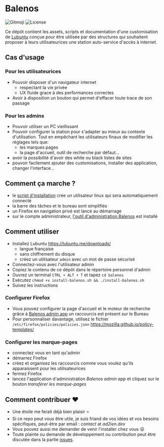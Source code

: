 # Balenos

![Gitmoji](https://img.shields.io/badge/gitmoji-%20%F0%9F%98%9C%20%F0%9F%98%8D-FFDD67.svg)
![License](https://img.shields.io/badge/license-GNU-blue.svg?logo=GNU)

Ce dépôt contient les assets, scripts et documentation d'une customisation de [Lubuntu](https://lubuntu.me/) conçue pour être utilisée par des structures qui souhaitent proposer à leurs utilisateurices une station auto-service d'accès à internet.

## Cas d'usage

### Pour les utilisateurices

- Pouvoir disposer d'un navigateur internet
  - respectant la vie privée
  - UX fluide grace à des performances correctes
- Avoir à disposition un bouton qui permet d'effacer toute trace de son passage

### Pour les admins

- Pouvoir utiliser un PC vieillissant
- Pouvoir configurer la station pour s'adapter au mieux au contexte d'utilisation. Tout en empêchant les utilisateurs finaux de modifier les réglages tels que:
  - les marques pages
  - la page d'accueil, outil de recherche par défaut...
- avoir la possibilité d'avoir des white ou black listes de sites
- pouvoir facilement ajouter des customisations, installer des application, changer l'interface...

## Comment ça marche ?

- le [script d'installation](install-balenos.sh) crée un utilisateur linux qui sera automatiquement connecté
- la barre des tâches et le bureau sont simplifiés
- un Firefox en navigation privé est lancé au démarrage
- sur le compte administrateur, [l'outil d'administration Balenos](admin-assets/balenos-admin-app/README.md) est installé

## Comment utiliser

- Installez Lubuntu <https://lubuntu.me/downloads/>
  - langue française
  - sans chiffrement du disque
  - créez un utilisateur `admin` avec un mot de passe sécurisé
- Connectez-vous avec l'utilisateur admin
- Copiez le contenu de ce dépôt dans le répertoire personnel d'admin
- Ouvrez un terminal `CTRL + ALT + T` et tapez `cd balenos`
- Exécutez `chmod +x install-balenos.sh && ./install-balenos.sh`
- Suivez les instructions

### Configurer Firefox

- Vous pouvez configurer la page d'accueil et le moteur de recherche grâce à [Balenos admin app](admin-assets/balenos-admin-app/README.md) un raccourcis est présent sur le Bureau
- Pour personnaliser davantage, utilisez le fichier `/etc/firefox/policies/policies.json` <https://mozilla.github.io/policy-templates/>

### Configurer les marque-pages

- connectez vous en tant qu'admin
- démarrez Firefox
- créez et organisez les raccourcis comme vous voulez qu'ils apparaissent pour les utilisateurices
- fermez Firefox
- lancez l'application d'administration _Balenos admin app_ et cliquez sur le bouton _transférer les marque-pages_

## Comment contribuer ❤️

- Une étoile me ferait déjà bien plaisir ⭐
- Si ce repo peut vous être utile, je suis friand de vos idées et vos besoins spécifiques, peut-être par email : _contact_ at _ad2ien.dev_
- Vous pouvez aussi me demander de venir l'installer chez vous 😜
- Toute plainte ou demande de développement ou contribution peut être discutée dans la partie [issues](https://github.com/ad2ien/balenos/issues).
